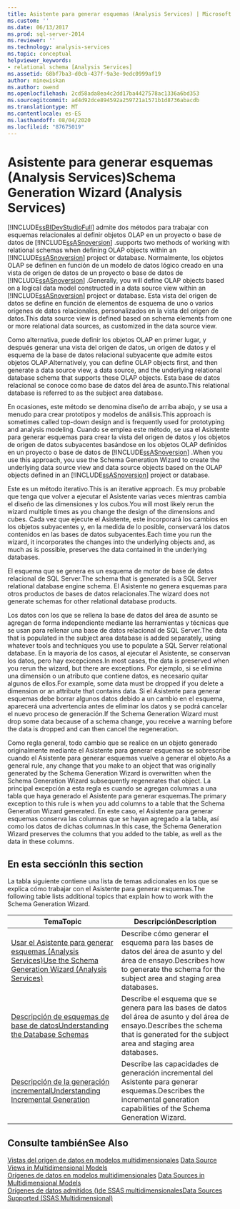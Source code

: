 ```yaml
---
title: Asistente para generar esquemas (Analysis Services) | Microsoft Docs
ms.custom: ''
ms.date: 06/13/2017
ms.prod: sql-server-2014
ms.reviewer: ''
ms.technology: analysis-services
ms.topic: conceptual
helpviewer_keywords:
- relational schema [Analysis Services]
ms.assetid: 68bf7ba3-d0cb-437f-9a3e-9edc0999af19
author: minewiskan
ms.author: owend
ms.openlocfilehash: 2cd58ada8ea4c2dd17ba4427578ac1336a6bd353
ms.sourcegitcommit: ad4d92dce894592a259721a1571b1d8736abacdb
ms.translationtype: MT
ms.contentlocale: es-ES
ms.lasthandoff: 08/04/2020
ms.locfileid: "87675019"
---
```

# <a name="schema-generation-wizard-analysis-services"></a><span data-ttu-id="59197-102">Asistente para generar esquemas (Analysis Services)</span><span class="sxs-lookup"><span data-stu-id="59197-102">Schema Generation Wizard (Analysis Services)</span></span>
  [!INCLUDE[ssBIDevStudioFull](../../includes/ssbidevstudiofull-md.md)] <span data-ttu-id="59197-103">admite dos métodos para trabajar con esquemas relacionales al definir objetos OLAP en un proyecto o base de datos de [!INCLUDE[ssASnoversion](../../includes/ssasnoversion-md.md)] .</span><span class="sxs-lookup"><span data-stu-id="59197-103">supports two methods of working with relational schemas when defining OLAP objects within an [!INCLUDE[ssASnoversion](../../includes/ssasnoversion-md.md)] project or database.</span></span> <span data-ttu-id="59197-104">Normalmente, los objetos OLAP se definen en función de un modelo de datos lógico creado en una vista de origen de datos de un proyecto o base de datos de [!INCLUDE[ssASnoversion](../../includes/ssasnoversion-md.md)] .</span><span class="sxs-lookup"><span data-stu-id="59197-104">Generally, you will define OLAP objects based on a logical data model constructed in a data source view within an [!INCLUDE[ssASnoversion](../../includes/ssasnoversion-md.md)] project or database.</span></span> <span data-ttu-id="59197-105">Esta vista del origen de datos se define en función de elementos de esquema de uno o varios orígenes de datos relacionales, personalizados en la vista del origen de datos.</span><span class="sxs-lookup"><span data-stu-id="59197-105">This data source view is defined based on schema elements from one or more relational data sources, as customized in the data source view.</span></span>  
  
 <span data-ttu-id="59197-106">Como alternativa, puede definir los objetos OLAP en primer lugar, y después generar una vista del origen de datos, un origen de datos y el esquema de la base de datos relacional subyacente que admite estos objetos OLAP.</span><span class="sxs-lookup"><span data-stu-id="59197-106">Alternatively, you can define OLAP objects first, and then generate a data source view, a data source, and the underlying relational database schema that supports these OLAP objects.</span></span> <span data-ttu-id="59197-107">Esta base de datos relacional se conoce como base de datos del área de asunto.</span><span class="sxs-lookup"><span data-stu-id="59197-107">This relational database is referred to as the subject area database.</span></span>  
  
 <span data-ttu-id="59197-108">En ocasiones, este método se denomina diseño de arriba abajo, y se usa a menudo para crear prototipos y modelos de análisis.</span><span class="sxs-lookup"><span data-stu-id="59197-108">This approach is sometimes called top-down design and is frequently used for prototyping and analysis modeling.</span></span> <span data-ttu-id="59197-109">Cuando se emplea este método, se usa el Asistente para generar esquemas para crear la vista del origen de datos y los objetos de origen de datos subyacentes basándose en los objetos OLAP definidos en un proyecto o base de datos de [!INCLUDE[ssASnoversion](../../includes/ssasnoversion-md.md)] .</span><span class="sxs-lookup"><span data-stu-id="59197-109">When you use this approach, you use the Schema Generation Wizard to create the underlying data source view and data source objects based on the OLAP objects defined in an [!INCLUDE[ssASnoversion](../../includes/ssasnoversion-md.md)] project or database.</span></span>  
  
 <span data-ttu-id="59197-110">Este es un método iterativo.</span><span class="sxs-lookup"><span data-stu-id="59197-110">This is an iterative approach.</span></span> <span data-ttu-id="59197-111">Es muy probable que tenga que volver a ejecutar el Asistente varias veces mientras cambia el diseño de las dimensiones y los cubos.</span><span class="sxs-lookup"><span data-stu-id="59197-111">You will most likely rerun the wizard multiple times as you change the design of the dimensions and cubes.</span></span> <span data-ttu-id="59197-112">Cada vez que ejecute el Asistente, este incorporará los cambios en los objetos subyacentes y, en la medida de lo posible, conservará los datos contenidos en las bases de datos subyacentes.</span><span class="sxs-lookup"><span data-stu-id="59197-112">Each time you run the wizard, it incorporates the changes into the underlying objects and, as much as is possible, preserves the data contained in the underlying databases.</span></span>  
  
 <span data-ttu-id="59197-113">El esquema que se genera es un esquema de motor de base de datos relacional de SQL Server.</span><span class="sxs-lookup"><span data-stu-id="59197-113">The schema that is generated is a SQL Server relational database engine schema.</span></span> <span data-ttu-id="59197-114">El Asistente no genera esquemas para otros productos de bases de datos relacionales.</span><span class="sxs-lookup"><span data-stu-id="59197-114">The wizard does not generate schemas for other relational database products.</span></span>  
  
 <span data-ttu-id="59197-115">Los datos con los que se rellena la base de datos del área de asunto se agregan de forma independiente mediante las herramientas y técnicas que se usan para rellenar una base de datos relacional de SQL Server.</span><span class="sxs-lookup"><span data-stu-id="59197-115">The data that is populated in the subject area database is added separately, using whatever tools and techniques you use to populate a SQL Server relational database.</span></span> <span data-ttu-id="59197-116">En la mayoría de los casos, al ejecutar el Asistente, se conservan los datos, pero hay excepciones.</span><span class="sxs-lookup"><span data-stu-id="59197-116">In most cases, the data is preserved when you rerun the wizard, but there are exceptions.</span></span> <span data-ttu-id="59197-117">Por ejemplo, si se elimina una dimensión o un atributo que contiene datos, es necesario quitar algunos de ellos.</span><span class="sxs-lookup"><span data-stu-id="59197-117">For example, some data must be dropped if you delete a dimension or an attribute that contains data.</span></span> <span data-ttu-id="59197-118">Si el Asistente para generar esquemas debe borrar algunos datos debido a un cambio en el esquema, aparecerá una advertencia antes de eliminar los datos y se podrá cancelar el nuevo proceso de generación.</span><span class="sxs-lookup"><span data-stu-id="59197-118">If the Schema Generation Wizard must drop some data because of a schema change, you receive a warning before the data is dropped and can then cancel the regeneration.</span></span>  
  
 <span data-ttu-id="59197-119">Como regla general, todo cambio que se realice en un objeto generado originalmente mediante el Asistente para generar esquemas se sobrescribe cuando el Asistente para generar esquemas vuelve a generar el objeto.</span><span class="sxs-lookup"><span data-stu-id="59197-119">As a general rule, any change that you make to an object that was originally generated by the Schema Generation Wizard is overwritten when the Schema Generation Wizard subsequently regenerates that object.</span></span> <span data-ttu-id="59197-120">La principal excepción a esta regla es cuando se agregan columnas a una tabla que haya generado el Asistente para generar esquemas.</span><span class="sxs-lookup"><span data-stu-id="59197-120">The primary exception to this rule is when you add columns to a table that the Schema Generation Wizard generated.</span></span> <span data-ttu-id="59197-121">En este caso, el Asistente para generar esquemas conserva las columnas que se hayan agregado a la tabla, así como los datos de dichas columnas.</span><span class="sxs-lookup"><span data-stu-id="59197-121">In this case, the Schema Generation Wizard preserves the columns that you added to the table, as well as the data in these columns.</span></span>  
  
## <a name="in-this-section"></a><span data-ttu-id="59197-122">En esta sección</span><span class="sxs-lookup"><span data-stu-id="59197-122">In this section</span></span>  
 <span data-ttu-id="59197-123">La tabla siguiente contiene una lista de temas adicionales en los que se explica cómo trabajar con el Asistente para generar esquemas.</span><span class="sxs-lookup"><span data-stu-id="59197-123">The following table lists additional topics that explain how to work with the Schema Generation Wizard.</span></span>  
  
|<span data-ttu-id="59197-124">Tema</span><span class="sxs-lookup"><span data-stu-id="59197-124">Topic</span></span>|<span data-ttu-id="59197-125">Descripción</span><span class="sxs-lookup"><span data-stu-id="59197-125">Description</span></span>|  
|-----------|-----------------|  
|[<span data-ttu-id="59197-126">Usar el Asistente para generar esquemas &#40;Analysis Services&#41;</span><span class="sxs-lookup"><span data-stu-id="59197-126">Use the Schema Generation Wizard &#40;Analysis Services&#41;</span></span>](schema-generation-wizard-analysis-services.md)|<span data-ttu-id="59197-127">Describe cómo generar el esquema para las bases de datos del área de asunto y del área de ensayo.</span><span class="sxs-lookup"><span data-stu-id="59197-127">Describes how to generate the schema for the subject area and staging area databases.</span></span>|  
|[<span data-ttu-id="59197-128">Descripción de esquemas de base de datos</span><span class="sxs-lookup"><span data-stu-id="59197-128">Understanding the Database Schemas</span></span>](understanding-the-database-schemas.md)|<span data-ttu-id="59197-129">Describe el esquema que se genera para las bases de datos del área de asunto y del área de ensayo.</span><span class="sxs-lookup"><span data-stu-id="59197-129">Describes the schema that is generated for the subject area and staging area databases.</span></span>|  
|[<span data-ttu-id="59197-130">Descripción de la generación incremental</span><span class="sxs-lookup"><span data-stu-id="59197-130">Understanding Incremental Generation</span></span>](understanding-incremental-generation.md)|<span data-ttu-id="59197-131">Describe las capacidades de generación incremental del Asistente para generar esquemas.</span><span class="sxs-lookup"><span data-stu-id="59197-131">Describes the incremental generation capabilities of the Schema Generation Wizard.</span></span>|  
  
## <a name="see-also"></a><span data-ttu-id="59197-132">Consulte también</span><span class="sxs-lookup"><span data-stu-id="59197-132">See Also</span></span>  
 <span data-ttu-id="59197-133">[Vistas del origen de datos en modelos multidimensionales](data-source-views-in-multidimensional-models.md) </span><span class="sxs-lookup"><span data-stu-id="59197-133">[Data Source Views in Multidimensional Models](data-source-views-in-multidimensional-models.md) </span></span>  
 <span data-ttu-id="59197-134">[Orígenes de datos en modelos multidimensionales](data-sources-in-multidimensional-models.md) </span><span class="sxs-lookup"><span data-stu-id="59197-134">[Data Sources in Multidimensional Models](data-sources-in-multidimensional-models.md) </span></span>  
 [<span data-ttu-id="59197-135">Orígenes de datos admitidos &#40;&#41;de SSAS multidimensionales</span><span class="sxs-lookup"><span data-stu-id="59197-135">Data Sources Supported &#40;SSAS Multidimensional&#41;</span></span>](supported-data-sources-ssas-multidimensional.md)  
  
  
